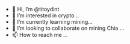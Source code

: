 - 👋 Hi, I’m @titoydint
- 👀 I’m interested in crypto...
- 🌱 I’m currently learning mining...
- 💞️ I’m looking to collaborate on mining Chia
...
- 📫 How to reach me ...

<!---
titoydint/titoydint is a ✨ special ✨ repository because its `README.md` (this file) appears on your GitHub profile.
You can click the Preview link to take a look at your changes.
--->
